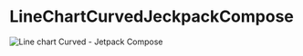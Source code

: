 # LineChartCurvedJeckpackCompose

![Line chart Curved - Jetpack Compose](https://github.com/ahuamana/CleanArquitecturePokeDex/assets/60039961/904ead21-b174-4bb7-a7a6-f5c574820388)
